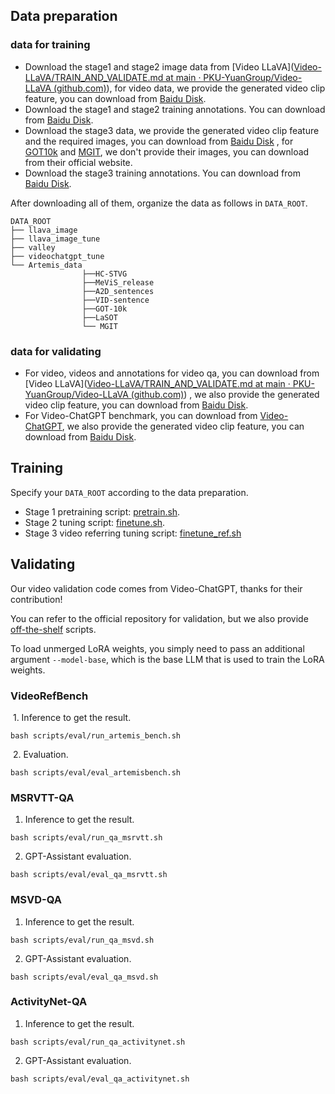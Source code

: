 ## Data preparation

### data for training
- Download the stage1 and stage2 image data from [Video LLaVA]([Video-LLaVA/TRAIN_AND_VALIDATE.md at main · PKU-YuanGroup/Video-LLaVA (github.com)](https://github.com/PKU-YuanGroup/Video-LLaVA/blob/main/TRAIN_AND_VALIDATE.md)), for video data, we provide the generated video clip feature, you can download from [Baidu Disk](https://pan.baidu.com/s/1vPZswad5auXlDrmV7JJpdg?pwd=lj8b).
- Download the stage1 and stage2 training annotations. You can download from [Baidu Disk](https://pan.baidu.com/s/1vPZswad5auXlDrmV7JJpdg?pwd=lj8b).
- Download the stage3 data, we provide the generated video clip feature and the required images, you can download from  [Baidu Disk](https://pan.baidu.com/s/1vPZswad5auXlDrmV7JJpdg?pwd=lj8b) , for [GOT10k](http://got-10k.aitestunion.com/) and [MGIT](http://videocube.aitestunion.com/), we don't provide their images, you can download from their official website.
- Download the stage3 training annotations. You can download from [Baidu Disk](https://pan.baidu.com/s/1vPZswad5auXlDrmV7JJpdg?pwd=lj8b).

After downloading all of them, organize the data as follows in ```DATA_ROOT```. 

```Shell
DATA_ROOT
├── llava_image
├── llava_image_tune
├── valley
├── videochatgpt_tune
└── Artemis_data
				├──HC-STVG
				├──MeViS_release
				├──A2D_sentences
				├──VID-sentence
				├──GOT-10k
				├──LaSOT
				└── MGIT
```

### data for validating
- For video, videos and annotations for video qa, you can download from [Video LLaVA]([Video-LLaVA/TRAIN_AND_VALIDATE.md at main · PKU-YuanGroup/Video-LLaVA (github.com)](https://github.com/PKU-YuanGroup/Video-LLaVA/blob/main/TRAIN_AND_VALIDATE.md)) , we also provide the generated video clip feature, you can download from [Baidu Disk](https://pan.baidu.com/s/1vPZswad5auXlDrmV7JJpdg?pwd=lj8b).
- For Video-ChatGPT benchmark, you can download from [Video-ChatGPT](https://github.com/mbzuai-oryx/Video-ChatGPT/blob/main/quantitative_evaluation/README.md), we also provide the generated video clip feature, you can download from [Baidu Disk](https://pan.baidu.com/s/1vPZswad5auXlDrmV7JJpdg?pwd=lj8b).

## Training
Specify your `DATA_ROOT` according to the data preparation.
- Stage 1 pretraining script: [pretrain.sh](scripts/pretrain.sh). 
- Stage 2 tuning script: [finetune.sh](scripts/finetune.sh).
- Stage 3 video referring tuning script: [finetune_ref.sh](scripts/finetune_ref.sh)

## Validating
Our video validation code comes from Video-ChatGPT, thanks for their contribution! 

You can refer to the official repository for validation, but we also provide [off-the-shelf](scripts/eval) scripts.

To load unmerged LoRA weights, you simply need to pass an additional argument `--model-base`, which is the base LLM that is used to train the LoRA weights. 

### VideoRefBench

​	1. Inference to get the result.

```
bash scripts/eval/run_artemis_bench.sh
```

​	2. Evaluation.

```
bash scripts/eval/eval_artemisbench.sh
```

### MSRVTT-QA
1. Inference to get the result.
```Shell
bash scripts/eval/run_qa_msrvtt.sh
```

2. GPT-Assistant evaluation.
```Shell
bash scripts/eval/eval_qa_msrvtt.sh
```

### MSVD-QA
1. Inference to get the result.
```Shell
bash scripts/eval/run_qa_msvd.sh
```

2. GPT-Assistant evaluation.
```Shell
bash scripts/eval/eval_qa_msvd.sh
```

### ActivityNet-QA
1. Inference to get the result.
```Shell
bash scripts/eval/run_qa_activitynet.sh
```

2. GPT-Assistant evaluation.
```Shell
bash scripts/eval/eval_qa_activitynet.sh
```









